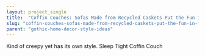 ```yaml
---
layout: project_single
title:  "Coffin Couches: Sofas Made from Recycled Caskets Put the Fun in Funerary..."
slug: "coffin-couches-sofas-made-from-recycled-caskets-put-the-fun-in-funerary"
parent: "gothic-home-decor-style-ideas"
---
```

Kind of creepy yet has its own style. Sleep Tight Coffin Couch